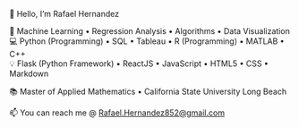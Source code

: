 👋 Hello, I’m Rafael Hernandez    


💪 Machine Learning • Regression Analysis • Algorithms • Data Visualization  
💻 Python (Programming) • SQL • Tableau • R (Programming) • MATLAB • C++  
💡 Flask (Python Framework) • ReactJS • JavaScript • HTML5 • CSS • Markdown  

📚 Master of Applied Mathematics •	California State University Long Beach  

📫 You can reach me @ Rafael.Hernandez852@gmail.com

<!---
Rafaelh852/Rafaelh852 is a ✨ special ✨ repository because its `README.md` (this file) appears on your GitHub profile.
You can click the Preview link to take a look at your changes.
--->

<!--
Carreer Options

ML Engineer 

MLOps

Distributed Systems engineer

Database Engineer

-->
